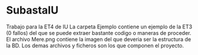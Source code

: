 # SubastaIU
Trabajo para la ET4 de IU
La carpeta Ejemplo contiene un ejemplo de la ET3 (0 fallos) del que se puede extraer bastante codigo o maneras de proceder.
El archivo Mere.png contiene la imagen del que deveria ser la estructura de la BD.
Los demas archivos y ficheros son los que componen el proyecto.
